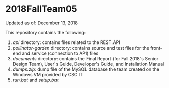 # 2018FallTeam05

Updated as of: December 13, 2018

This repository contains the following:
1. *api* directory: contains files related to the REST API
2. *pollinator-garden* directory: contains source and test files for the front-end and service (connection to API) files
3. *documents* directory: contains the Final Report (for Fall 2018's Senior Design Team), User's Guide, Developer's Guide, and Installation Manual
4. *dumps.zip*: dump file of the MySQL database the team created on the Windows VM provided by CSC IT
5. *run.bat* and *setup.bat*
